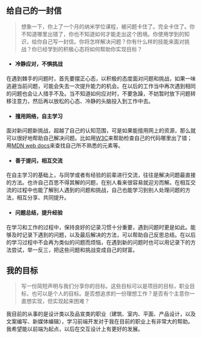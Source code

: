 ## 给自己的一封信
>想象一下，你上了一个月的纳米学位课程，被问题卡住了。完全卡住了。你不知道哪里出错了，你也不知道如何才能走出这个困境。你使用学到的知识，给你自己写一封信。你将怎样解决问题？你有什么样的技能来面对挑战？你已经学到的积极心态将如何帮助你实现目标？

* #### 冷静应对，不惧挑战
在遇到棘手的问题时，首先要摆正心态，以积极的态度面对问题和挑战，如果一味逃避当前问题，可能会失去一次提升能力的机会。在以后的工作当中再次遇到相同的问题也会让人措手不及。当不知道如何应对时，不要急躁，不妨暂时放下问题转移注意力，然后再以放松的心态、冷静的头脑投入到工作中去。
* #### 擅用网络，自主学习
面对新问题新挑战，超越了自己的认知范围，可是如果能擅用网上的资源，那么就可以很好地帮助自己解决问题。比如用[W3C](https://validator.w3.org/)来帮助检查自己的代码哪里出了错；用[MDN web docs](https://developer.mozilla.org/zh-CN/docs/Web/HTML/Element)来查找自己所不熟悉的元素等。
* #### 善于提问，相互交流
在自主学习的基础上，与同学或者有经验的前辈进行交流，往往是解决问题最直接的方法。也许自己百思不得其解的问题，在别人看来很容易就迎刃而解。在相互交流的过程中也能了解别人遇到的问题和挑战，自己也能学习到别人处理问题的方法，相互分享、共同提升。
* #### 问题总结，提升经验
在学习和工作的过程中，保持良好的记录习惯十分重要，遇到问题时更是如此。能够及时记录下遇到的问题，以及最后解决的方法，可以帮助自己反思总结。在以后的学习过程中不会再为类似的问题而烦恼，在遇到新的问题时也可以用记录下的方法尝试，举一反三，把这些问题和挑战变成自己的财富。

## 我的目标
>写一份简短声明与我们分享你的目标。这些目标可以是项目的目标，职业目标，也可以是个人的目标。是否想追求的一份理想工作？是否有个主意你一直想实现，但实现起来困难？

我目前的从事的是设计类以及品宣类的职业（建筑、室内、平面、产品设计，以及文案编写、新媒体编辑），学习前端开发对于我在目前的职业上有非常大的帮助。我希望能以前端为起点，以后在交互设计上有更好的发展。
